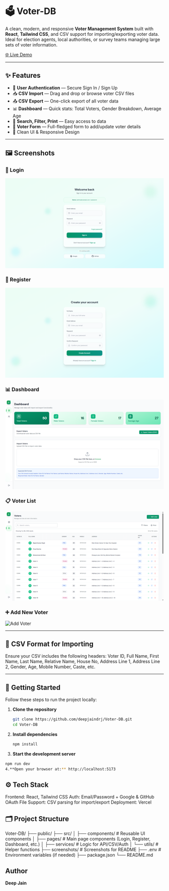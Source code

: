 # 🗳️ Voter-DB

A clean, modern, and responsive **Voter Management System** built with **React**, **Tailwind CSS**, and CSV support for importing/exporting voter data. Ideal for election agents, local authorities, or survey teams managing large sets of voter information.

[🌐 Live Demo](https://voter-db.vercel.app)

---

## ✨ Features

- 🔐 **User Authentication** — Secure Sign In / Sign Up
- 📥 **CSV Import** — Drag and drop or browse voter CSV files
- 📤 **CSV Export** — One-click export of all voter data
- 📊 **Dashboard** — Quick stats: Total Voters, Gender Breakdown, Average Age
- 🔎 **Search, Filter, Print** — Easy access to data
- 🧾 **Voter Form** — Full-fledged form to add/update voter details
- 🧹 Clean UI & Responsive Design

---

## 🖼️ Screenshots

### 🔑 Login
![Login](./screenshots/login.png)

### 📝 Register
![Register](./screenshots/register.png)

### 📊 Dashboard
![Dashboard](./screenshots/dashboard.png)

### 📋 Voter List
![Voter List](./screenshots/voter.png)

### ➕ Add New Voter
![Add Voter](./screenshots/add-voter.png)

---
## 📂 CSV Format for Importing

Ensure your CSV includes the following headers: Voter ID, Full Name, First Name, Last Name, Relative Name, House No, Address Line 1, Address Line 2, Gender, Age, Mobile Number, Caste, etc.


---

## 🚀 Getting Started

Follow these steps to run the project locally:

1. **Clone the repository**
   ```bash
   git clone https://github.com/deepjaindrj/Voter-DB.git
   cd Voter-DB
2. **Install dependencies**
   ```bash
   npm install
3. **Start the development server**
  ```bash
  npm run dev
4.**Open your browser at:** http://localhost:5173
```
## ⚙️ Tech Stack
Frontend: React, Tailwind CSS
Auth: Email/Password + Google & GitHub OAuth
File Support: CSV parsing for import/export
Deployment: Vercel

## 🗂️ Project Structure
Voter-DB/
├── public/
├── src/
│   ├── components/        # Reusable UI components
│   ├── pages/             # Main page components (Login, Register, Dashboard, etc.)
│   ├── services/          # Logic for API/CSV/Auth
│   └── utils/             # Helper functions
├── screenshots/           # Screenshots for README
├── .env                   # Environment variables (if needed)
├── package.json
└── README.md

## Author
**Deep Jain**
